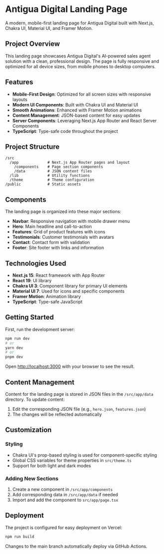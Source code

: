 # Antigua Digital Landing Page

A modern, mobile-first landing page for Antigua Digital built with Next.js, Chakra UI, Material UI, and Framer Motion.

## Project Overview

This landing page showcases Antigua Digital's AI-powered sales agent solution with a clean, professional design. The page is fully responsive and optimized for all device sizes, from mobile phones to desktop computers.

## Features

- **Mobile-First Design**: Optimized for all screen sizes with responsive layouts
- **Modern UI Components**: Built with Chakra UI and Material UI
- **Smooth Animations**: Enhanced with Framer Motion animations
- **Content Management**: JSON-based content for easy updates
- **Server Components**: Leveraging Next.js App Router and React Server Components
- **TypeScript**: Type-safe code throughout the project

## Project Structure

```
/src
  /app             # Next.js App Router pages and layout
    /components    # Page section components
    /data          # JSON content files
  /lib             # Utility functions
  /theme           # Theme configuration
/public            # Static assets
```

## Components

The landing page is organized into these major sections:

- **Navbar**: Responsive navigation with mobile drawer menu
- **Hero**: Main headline and call-to-action
- **Features**: Grid of product features with icons
- **Testimonials**: Customer testimonials with avatars
- **Contact**: Contact form with validation
- **Footer**: Site footer with links and information

## Technologies Used

- **Next.js 15**: React framework with App Router
- **React 19**: UI library
- **Chakra UI 3**: Component library for primary UI elements
- **Material UI 7**: Used for icons and specific components
- **Framer Motion**: Animation library
- **TypeScript**: Type-safe JavaScript

## Getting Started

First, run the development server:

```bash
npm run dev
# or
yarn dev
# or
pnpm dev
```

Open [http://localhost:3000](http://localhost:3000) with your browser to see the result.

## Content Management

Content for the landing page is stored in JSON files in the `/src/app/data` directory. To update content:

1. Edit the corresponding JSON file (e.g., `hero.json`, `features.json`)
2. The changes will be reflected automatically

## Customization

### Styling

- Chakra UI's prop-based styling is used for component-specific styling
- Global CSS variables for theme properties in `src/theme.ts`
- Support for both light and dark modes

### Adding New Sections

1. Create a new component in `/src/app/components`
2. Add corresponding data in `/src/app/data` if needed
3. Import and add the component to `src/app/page.tsx`

## Deployment

The project is configured for easy deployment on Vercel:

```bash
npm run build
```

Changes to the main branch automatically deploy via GitHub Actions.
